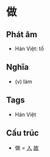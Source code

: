 # 做

## Phát âm
* Hán Việt: tố

## Nghĩa
* (v) làm

## Tags
* Hán Việt

## Cấu trúc
* 做 = [人](人.md) [故](故.md)

<script>window.HANZI_FIELD='做';</script>